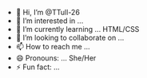 - 👋 Hi, I’m @TTull-26
- 👀 I’m interested in ...
- 🌱 I’m currently learning ... HTML/CSS
- 💞️ I’m looking to collaborate on ...
- 📫 How to reach me ...
- 😄 Pronouns: ... She/Her
- ⚡ Fun fact: ...

<!---
TTull-26/TTull-26 is a ✨ special ✨ repository because its `README.md` (this file) appears on your GitHub profile.
You can click the Preview link to take a look at your changes.
--->
